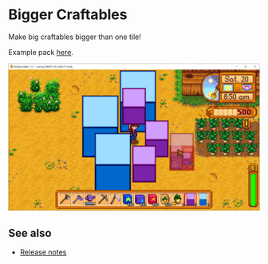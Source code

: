 ﻿# Bigger Craftables
Make big craftables bigger than one tile!

Example pack [here](https://spacechase0.com/files/sdvmod/BiggerCraftables.Example.zip).

![](screenshot.png)

## See also
* [Release notes](release-notes.md)
